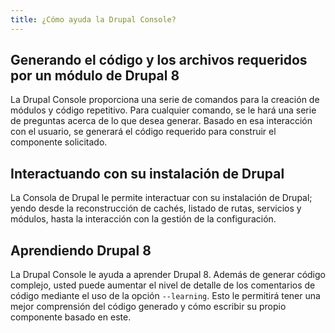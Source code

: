 ```yaml
---
title: ¿Cómo ayuda la Drupal Console?
---
```


## Generando el código y los archivos requeridos por un módulo de Drupal 8
La Drupal Console proporciona una serie de comandos para la creación de módulos y código repetitivo. Para cualquier comando, se le hará una serie de preguntas acerca de lo que desea generar. Basado en esa interacción con el usuario, se generará el código requerido para construir el componente solicitado.

## Interactuando con su instalación de Drupal
La Consola de Drupal le permite interactuar con su instalación de Drupal; yendo desde la reconstrucción de cachés, listado de rutas, servicios y módulos, hasta la interacción con la gestión de la configuración.

## Aprendiendo Drupal 8
La Drupal Console le ayuda a aprender Drupal 8. Además de generar código complejo, usted puede aumentar el nivel de detalle de los comentarios de código mediante el uso de la opción `--learning`. Esto le permitirá tener una mejor comprensión del código generado y cómo escribir su propio componente basado en este.
